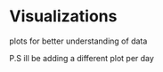 # Visualizations
plots for better understanding of data


P.S ill be adding a different plot per day 

